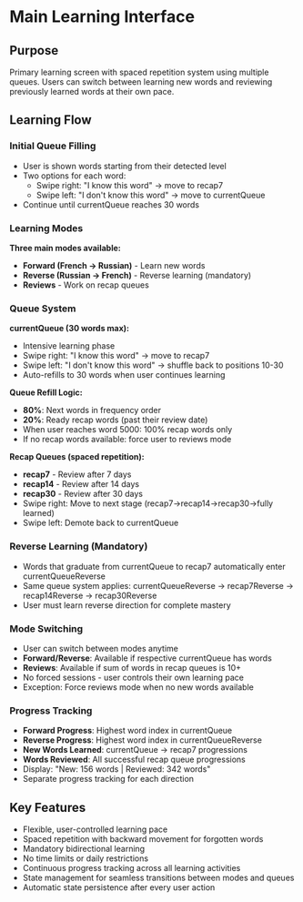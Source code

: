 # Main Learning Interface

## Purpose

Primary learning screen with spaced repetition system using multiple queues. Users can switch between learning new words and reviewing previously learned words at their own pace.

## Learning Flow

### Initial Queue Filling
- User is shown words starting from their detected level
- Two options for each word:
  - Swipe right: "I know this word" → move to recap7
  - Swipe left: "I don't know this word" → move to currentQueue
- Continue until currentQueue reaches 30 words

### Learning Modes

**Three main modes available:**
- **Forward (French → Russian)** - Learn new words
- **Reverse (Russian → French)** - Reverse learning (mandatory)
- **Reviews** - Work on recap queues

### Queue System

**currentQueue (30 words max):**
- Intensive learning phase
- Swipe right: "I know this word" → move to recap7
- Swipe left: "I don't know this word" → shuffle back to positions 10-30
- Auto-refills to 30 words when user continues learning

**Queue Refill Logic:**
- **80%**: Next words in frequency order
- **20%**: Ready recap words (past their review date)
- When user reaches word 5000: 100% recap words only
- If no recap words available: force user to reviews mode

**Recap Queues (spaced repetition):**
- **recap7** - Review after 7 days
- **recap14** - Review after 14 days
- **recap30** - Review after 30 days
- Swipe right: Move to next stage (recap7→recap14→recap30→fully learned)
- Swipe left: Demote back to currentQueue

### Reverse Learning (Mandatory)
- Words that graduate from currentQueue to recap7 automatically enter currentQueueReverse
- Same queue system applies: currentQueueReverse → recap7Reverse → recap14Reverse → recap30Reverse
- User must learn reverse direction for complete mastery

### Mode Switching
- User can switch between modes anytime
- **Forward/Reverse**: Available if respective currentQueue has words
- **Reviews**: Available if sum of words in recap queues is 10+
- No forced sessions - user controls their own learning pace
- Exception: Force reviews mode when no new words available

### Progress Tracking
- **Forward Progress**: Highest word index in currentQueue
- **Reverse Progress**: Highest word index in currentQueueReverse
- **New Words Learned**: currentQueue → recap7 progressions
- **Words Reviewed**: All successful recap queue progressions
- Display: "New: 156 words | Reviewed: 342 words"
- Separate progress tracking for each direction

## Key Features

- Flexible, user-controlled learning pace
- Spaced repetition with backward movement for forgotten words
- Mandatory bidirectional learning
- No time limits or daily restrictions
- Continuous progress tracking across all learning activities
- State management for seamless transitions between modes and queues
- Automatic state persistence after every user action
